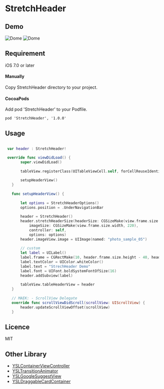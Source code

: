 # StretchHeader

## Demo
![Dome](https://raw.githubusercontent.com/y-hryk/StretchHeader/master/sample_01.gif)
![Dome](https://raw.githubusercontent.com/y-hryk/StretchHeader/master/sample_02.gif)

## Requirement
iOS 7.0 or later

#### Manually
 Copy StretchHeader directory to your project.
#### CocoaPods
 Add pod 'StretchHeader' to your Podfile.
 ```
 pod 'StretchHeader', '1.0.0'
 ```
 
## Usage
 ```swift
 
  var header : StretchHeader!
 
  override func viewDidLoad() {
        super.viewDidLoad()
        
        tableView.registerClass(UITableViewCell.self, forCellReuseIdentifier: "TableViewCell")
        
        setupHeaderView()
    }
    
    func setupHeaderView() {
        
        let options = StretchHeaderOptions()
        options.position = .UnderNavigationBar
        
        header = StretchHeader()
        header.stretchHeaderSize(headerSize: CGSizeMake(view.frame.size.width, 220),
            imageSize: CGSizeMake(view.frame.size.width, 220),
            controller: self,
            options: options)
        header.imageView.image = UIImage(named: "photo_sample_05")
        
        // custom
        let label = UILabel()
        label.frame = CGRectMake(10, header.frame.size.height - 40, header.frame.size.width - 20, 40)
        label.textColor = UIColor.whiteColor()
        label.text = "StrechHeader Demo"
        label.font = UIFont.boldSystemFontOfSize(16)
        header.addSubview(label)
        
        tableView.tableHeaderView = header
    }
    
    // MAEK: - ScrollView Delegate
    override func scrollViewDidScroll(scrollView: UIScrollView) {
        header.updateScrollViewOffset(scrollView)
    }
```
## Licence
MIT

## Other Library
- [YSLContainerViewController](https://github.com/y-hryk/YSLContainerViewController)
- [YSLTransitionAnimator](https://github.com/y-hryk/YSLTransitionAnimator)
- [YSLGoogleSuggestView](https://github.com/y-hryk/YSLGoogleSuggestView)
- [YSLDraggableCardContainer](https://github.com/y-hryk/YSLDraggableCardContainer)
